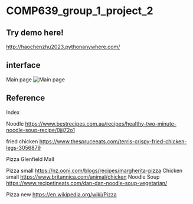 # COMP639_group_1_project_2

## Try demo here!
http://haochenzhu2023.pythonanywhere.com/

## interface
Main page
![Main page](https://github.com/JinkelaP/Slice-Of-Asia/blob/main/readmeImg/main.png)



## Reference

Index

Noodle https://www.bestrecipes.com.au/recipes/healthy-two-minute-noodle-soup-recipe/0jjj72o1

fried chicken https://www.thespruceeats.com/terris-crispy-fried-chicken-legs-3056879

Pizza Glenfield Mall

Pizza small https://nz.ooni.com/blogs/recipes/margherita-pizza
Chicken small https://www.britannica.com/animal/chicken
Noodle Soup https://www.recipetineats.com/dan-dan-noodle-soup-vegetarian/

Pizza new https://en.wikipedia.org/wiki/Pizza